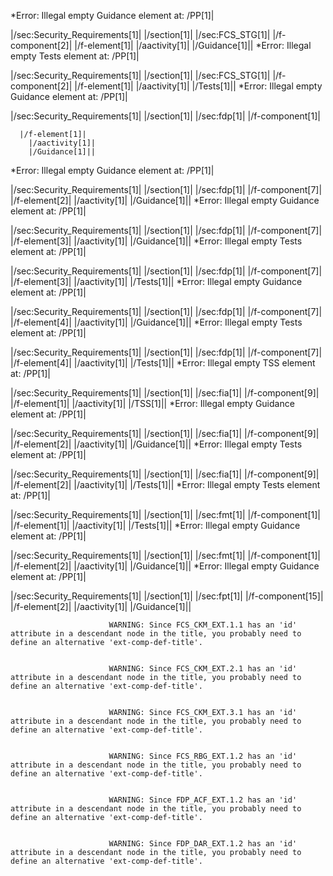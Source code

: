 *Error: Illegal empty Guidance element at:
        /PP[1]|
	
  |/sec:Security_Requirements[1]|
    |/section[1]| 
      |/sec:FCS_STG[1]|
        |/f-component[2]|
        |/f-element[1]|
        |/aactivity[1]|
        |/Guidance[1]||
*Error: Illegal empty Tests element at:
        /PP[1]|
	
  |/sec:Security_Requirements[1]|
    |/section[1]| 
      |/sec:FCS_STG[1]|
        |/f-component[2]|
        |/f-element[1]|
        |/aactivity[1]|
        |/Tests[1]||
*Error: Illegal empty Guidance element at:
        /PP[1]|
	
  |/sec:Security_Requirements[1]|
    |/section[1]| 
      |/sec:fdp[1]|
	  |/f-component[1]|
	  
	  |/f-element[1]|
        |/aactivity[1]|
        |/Guidance[1]||
*Error: Illegal empty Guidance element at:
        /PP[1]|
	
  |/sec:Security_Requirements[1]|
    |/section[1]| 
      |/sec:fdp[1]|
	  |/f-component[7]|
        |/f-element[2]|
        |/aactivity[1]|
        |/Guidance[1]||
*Error: Illegal empty Guidance element at:
        /PP[1]|
	
  |/sec:Security_Requirements[1]|
    |/section[1]| 
      |/sec:fdp[1]|
	  |/f-component[7]|
        |/f-element[3]|
        |/aactivity[1]|
        |/Guidance[1]||
*Error: Illegal empty Tests element at:
        /PP[1]|
	
  |/sec:Security_Requirements[1]|
    |/section[1]| 
      |/sec:fdp[1]|
	  |/f-component[7]|
        |/f-element[3]|
        |/aactivity[1]|
        |/Tests[1]||
*Error: Illegal empty Guidance element at:
        /PP[1]|
	
  |/sec:Security_Requirements[1]|
    |/section[1]| 
      |/sec:fdp[1]|
	  |/f-component[7]|
        |/f-element[4]|
        |/aactivity[1]|
        |/Guidance[1]||
*Error: Illegal empty Tests element at:
        /PP[1]|
	
  |/sec:Security_Requirements[1]|
    |/section[1]| 
      |/sec:fdp[1]|
	  |/f-component[7]|
        |/f-element[4]|
        |/aactivity[1]|
        |/Tests[1]||
*Error: Illegal empty TSS element at:
        /PP[1]|
	
  |/sec:Security_Requirements[1]|
    |/section[1]| 
      |/sec:fia[1]|
        |/f-component[9]|
        |/f-element[1]|
        |/aactivity[1]|
        |/TSS[1]||
*Error: Illegal empty Guidance element at:
        /PP[1]|
	
  |/sec:Security_Requirements[1]|
    |/section[1]| 
      |/sec:fia[1]|
        |/f-component[9]|
        |/f-element[2]|
        |/aactivity[1]|
        |/Guidance[1]||
*Error: Illegal empty Tests element at:
        /PP[1]|
	
  |/sec:Security_Requirements[1]|
    |/section[1]| 
      |/sec:fia[1]|
        |/f-component[9]|
        |/f-element[2]|
        |/aactivity[1]|
        |/Tests[1]||
*Error: Illegal empty Tests element at:
        /PP[1]|
	
  |/sec:Security_Requirements[1]|
    |/section[1]| 
      |/sec:fmt[1]| 
       |/f-component[1]|
        |/f-element[1]|
        |/aactivity[1]|
        |/Tests[1]||
*Error: Illegal empty Guidance element at:
        /PP[1]|
	
  |/sec:Security_Requirements[1]|
    |/section[1]| 
      |/sec:fmt[1]| 
       |/f-component[1]|
        |/f-element[2]|
        |/aactivity[1]|
        |/Guidance[1]||
*Error: Illegal empty Guidance element at:
        /PP[1]|
	
  |/sec:Security_Requirements[1]|
    |/section[1]| 
      |/sec:fpt[1]|
        |/f-component[15]|
        |/f-element[2]|
        |/aactivity[1]|
        |/Guidance[1]||

                          WARNING: Since FCS_CKM_EXT.1.1 has an 'id' attribute in a descendant node in the title, you probably need to define an alternative 'ext-comp-def-title'.
                       

                          WARNING: Since FCS_CKM_EXT.2.1 has an 'id' attribute in a descendant node in the title, you probably need to define an alternative 'ext-comp-def-title'.
                       

                          WARNING: Since FCS_CKM_EXT.3.1 has an 'id' attribute in a descendant node in the title, you probably need to define an alternative 'ext-comp-def-title'.
                       

                          WARNING: Since FCS_RBG_EXT.1.2 has an 'id' attribute in a descendant node in the title, you probably need to define an alternative 'ext-comp-def-title'.
                       

                          WARNING: Since FDP_ACF_EXT.1.2 has an 'id' attribute in a descendant node in the title, you probably need to define an alternative 'ext-comp-def-title'.
                       

                          WARNING: Since FDP_DAR_EXT.1.2 has an 'id' attribute in a descendant node in the title, you probably need to define an alternative 'ext-comp-def-title'.
                       
